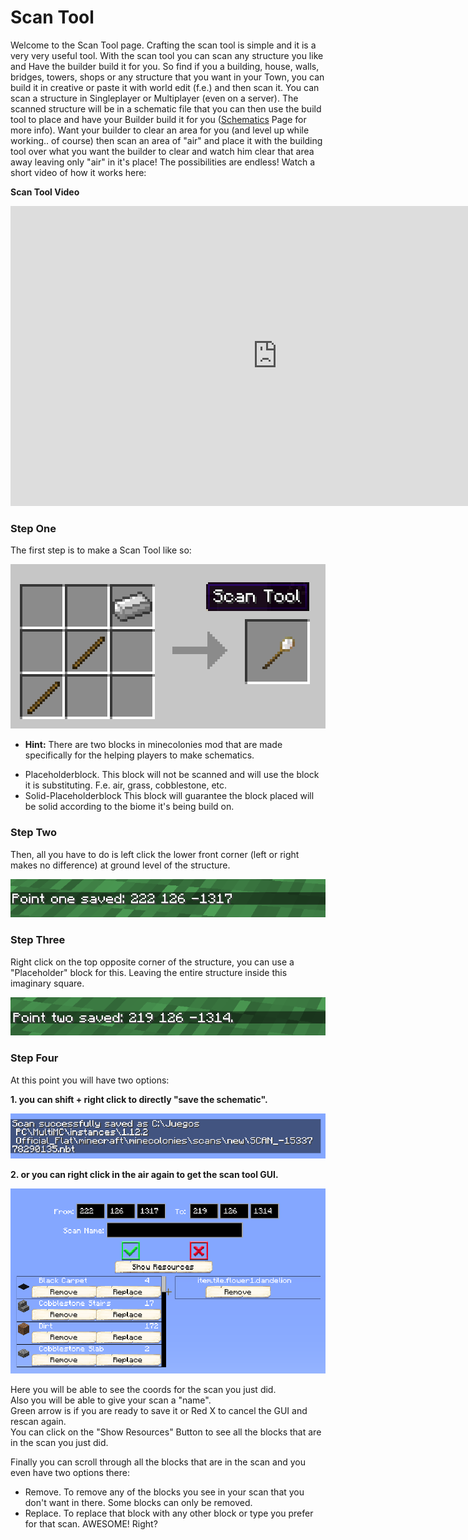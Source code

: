 # Scan Tool

Welcome to the Scan Tool page. Crafting the scan tool is simple and it is a very very useful tool. With the scan tool you can scan any structure you like and Have the builder build it for you. So find if you a building, house, walls, bridges, towers, shops or any structure that you want in your Town, you can build it in creative or paste it with world edit (f.e.) and then scan it. You can scan a structure in Singleplayer or Multiplayer (even on a server). The scanned structure will be in a schematic file that you can then use the build tool to place and have your Builder build it for you ([Schematics](../tutorial/schematics) Page for more info). Want your builder to clear an area for you (and level up while working.. of course) then scan an area of "air" and place it with the building tool over what you want the builder to clear and watch him clear that area away leaving only "air" in it's place! The possibilities are endless! Watch a short video of how it works here:

**Scan Tool Video**

<embed width="854" height="480" src="https://www.youtube.com/embed/mFIC3752o1c" frameborder="10" allow="autoplay; encrypted-media" allowfullscreen>


### Step One

The first step is to make a Scan Tool like so:

![Scan Tool](../../assets/images/tutorial/scan_tool.png)

- **Hint:** There are two blocks in minecolonies mod that are made specifically for the helping players to make schematics.
* Placeholderblock. This block will not be scanned and will use the block it is substituting. F.e. air, grass, cobblestone, etc.
* Solid-Placeholderblock This block will guarantee the block placed will be solid according to the biome it's being build on. 

### Step Two

Then, all you have to do is left click the lower front corner (left or right makes no difference) at ground level of the structure.

![Point 1](../../assets/images/tutorial/point1.png)

### Step Three

Right click on the top opposite corner of the structure, you can use a "Placeholder" block for this. Leaving the entire structure inside this imaginary square.

![Point 2](../../assets/images/tutorial/point2.png)

### Step Four

At this point you will have two options: 

**1. you can shift + right click to directly "save the schematic".**

![Shift + Right Click](../../assets/images/tutorial/shift_click.png)

**2. or you can right click in the air again to get the scan tool GUI.**

![Scan Tool GUI](../../assets/images/tutorial/scan_tool_gui.png)

Here you will be able to see the coords for the scan you just did.  
Also you will be able to give your scan a "name".  
Green arrow is if you are ready to save it or Red X to cancel the GUI and rescan again.  
You can click on the "Show Resources" Button to see all the blocks that are in the scan you just did.

Finally you can scroll through all the blocks that are in the scan and you even have two options there:

* Remove.  To remove any of the blocks you see in your scan that you don't want in there. Some blocks can only be removed.
* Replace. To replace that block with any other block or type you prefer for that scan. AWESOME! Right?
